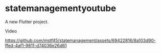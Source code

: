 # statemanagementyoutube

A new Flutter project.

Video



https://github.com/mstf45/statemanagement/assets/69422816/8a103d90-ffed-4af1-9811-d74036e26d61

